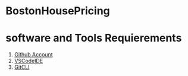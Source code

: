# BostonHousePricing

# software and Tools Requierements

1. [Github Account](https://github.com/RajputBharat)
2. [VSCodeIDE](https://code.visualstudio.com/)
3. [GitCLI](https://git-scm.com/downloads)
